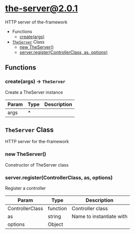 # the-server@2.0.1

HTTP server of the-framework

+ Functions
  + [create(args)](#the-server-function-create)
+ [`TheServer`](#the-server-classes) Class
  + [new TheServer()](#the-server-classes-the-server-constructor)
  + [server.register(ControllerClass, as, options)](#the-server-classes-the-server-register)

## Functions

<a class='md-heading-link' name="the-server-function-create" ></a>

### create(args) -> `TheServer`

Create a TheServer instance

| Param | Type | Description |
| ----- | --- | -------- |
| args | * |  |



<a class='md-heading-link' name="the-server-classes"></a>

## `TheServer` Class

HTTP server for the-framework




<a class='md-heading-link' name="the-server-classes-the-server-constructor" ></a>

### new TheServer()

Constructor of TheServer class



<a class='md-heading-link' name="the-server-classes-the-server-register" ></a>

### server.register(ControllerClass, as, options)

Register a controller

| Param | Type | Description |
| ----- | --- | -------- |
| ControllerClass | function | Controller class |
| as | string | Name to instantiate with |
| options | Object |  |




